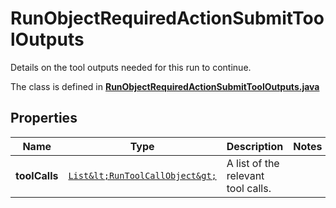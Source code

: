 

# RunObjectRequiredActionSubmitToolOutputs

Details on the tool outputs needed for this run to continue.

The class is defined in **[RunObjectRequiredActionSubmitToolOutputs.java](../../src/main/java/org/openapitools/model/RunObjectRequiredActionSubmitToolOutputs.java)**

## Properties

Name | Type | Description | Notes
------------ | ------------- | ------------- | -------------
**toolCalls** | [`List&lt;RunToolCallObject&gt;`](RunToolCallObject.md) | A list of the relevant tool calls. | 



